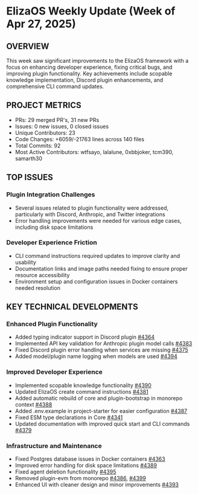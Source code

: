 # ElizaOS Weekly Update (Week of Apr 27, 2025)

## OVERVIEW
This week saw significant improvements to the ElizaOS framework with a focus on enhancing developer experience, fixing critical bugs, and improving plugin functionality. Key achievements include scopable knowledge implementation, Discord plugin enhancements, and comprehensive CLI command updates.

## PROJECT METRICS
- PRs: 29 merged PR's, 31 new PRs
- Issues: 0 new issues, 0 closed issues
- Unique Contributors: 23
- Code Changes: +6059/-21763 lines across 140 files
- Total Commits: 92
- Most Active Contributors: wtfsayo, lalalune, 0xbbjoker, tcm390, samarth30

## TOP ISSUES

### Plugin Integration Challenges
- Several issues related to plugin functionality were addressed, particularly with Discord, Anthropic, and Twitter integrations
- Error handling improvements were needed for various edge cases, including disk space limitations

### Developer Experience Friction
- CLI command instructions required updates to improve clarity and usability
- Documentation links and image paths needed fixing to ensure proper resource accessibility
- Environment setup and configuration issues in Docker containers needed resolution

## KEY TECHNICAL DEVELOPMENTS

### Enhanced Plugin Functionality
- Added typing indicator support in Discord plugin [#4364](https://github.com/elizaos/eliza/pull/4364)
- Implemented API key validation for Anthropic plugin model calls [#4383](https://github.com/elizaos/eliza/pull/4383)
- Fixed Discord plugin error handling when services are missing [#4375](https://github.com/elizaos/eliza/pull/4375)
- Added model/plugin name logging when models are used [#4394](https://github.com/elizaos/eliza/pull/4394)

### Improved Developer Experience
- Implemented scopable knowledge functionality [#4390](https://github.com/elizaos/eliza/pull/4390)
- Updated ElizaOS create command instructions [#4381](https://github.com/elizaos/eliza/pull/4381)
- Added automatic rebuild of core and plugin-bootstrap in monorepo context [#4388](https://github.com/elizaos/eliza/pull/4388)
- Added .env.example in project-starter for easier configuration [#4387](https://github.com/elizaos/eliza/pull/4387)
- Fixed ESM type declarations in Core [#4341](https://github.com/elizaos/eliza/pull/4341)
- Updated documentation with improved quick start and CLI commands [#4379](https://github.com/elizaos/eliza/pull/4379)

### Infrastructure and Maintenance
- Fixed Postgres database issues in Docker containers [#4363](https://github.com/elizaos/eliza/pull/4363)
- Improved error handling for disk space limitations [#4389](https://github.com/elizaos/eliza/pull/4389)
- Fixed agent deletion functionality [#4395](https://github.com/elizaos/eliza/pull/4395)
- Removed plugin-evm from monorepo [#4386](https://github.com/elizaos/eliza/pull/4386), [#4399](https://github.com/elizaos/eliza/pull/4399)
- Enhanced UI with cleaner design and minor improvements [#4393](https://github.com/elizaos/eliza/pull/4393)
